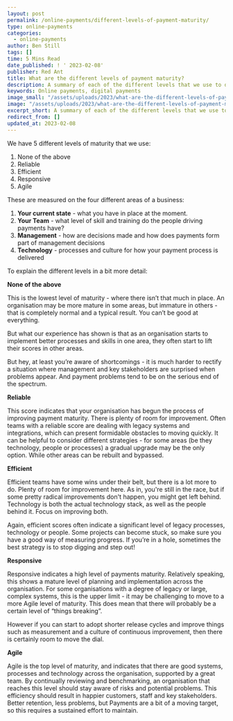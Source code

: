 ```yaml
---
layout: post
permalink: /online-payments/different-levels-of-payment-maturity/
type: online-payments
categories:
  - online-payments
author: Ben Still
tags: []
time: 5 Mins Read
date_published: ! ' 2023-02-08'
publisher: Red Ant
title: What are the different levels of payment maturity?
description: A summary of each of the different levels that we use to describe the relative maturity of a payments process. Starting from the very basic / starting off, through to the teams that are really cracking it.
keywords: Online payments, digital payments
image_small: "/assets/uploads/2023/what-are-the-different-levels-of-payment-maturity-min.png"
image: "/assets/uploads/2023/what-are-the-different-levels-of-payment-maturity-min.png"
excerpt_short: A summary of each of the different levels that we use to describe the relative maturity of a payments process. Starting from the very basic / starting off, through to the teams that are really cracking it.
redirect_from: []
updated_at: 2023-02-08
---
```


We have 5 different levels of maturity that we use:
1. None of the above
2. Reliable
3. Efficient
4. Responsive
5. Agile

These are measured on the four different areas of a business:
1. **Your current state** - what you have in place at the moment.
2. **Your Team** - what level of skill and training do the people driving payments have?
3. **Management** - how are decisions made and how does payments form part of management decisions
4. **Technology** - processes and culture for how your payment process is delivered


To explain the different levels in a bit more detail:

**None of the above**

This is the lowest level of maturity - where there isn’t that much in place. An organisation may be more mature in some areas, but immature in others - that is completely normal and a typical result. You can’t be good at everything.

But what our experience has shown is that as an organisation starts to implement better processes and skills in one area, they often start to lift their scores in other areas.

But hey, at least you’re aware of shortcomings - it is much harder to rectify a situation where management and key stakeholders are surprised when problems appear. And payment problems tend to be on the serious end of the spectrum.

**Reliable**

This score indicates that your organisation has begun the process of improving payment maturity. There is plenty of room for improvement. Often teams with a reliable score are dealing with legacy systems and integrations, which can present formidable obstacles to moving quickly. It can be helpful to consider different strategies - for some areas (be they technology, people or processes) a gradual upgrade may be the only option. While other areas can be rebuilt and bypassed.

**Efficient**

Efficient teams have some wins under their belt, but there is a lot more to do. Plenty of room for improvement here. As in, you're still in the race, but if some pretty radical improvements don't happen, you might get left behind. Technology is both the actual technology stack, as well as the people behind it. Focus on improving both.

Again, efficient scores often indicate a significant level of legacy processes, technology or people. Some projects can become stuck, so make sure you have a good way of measuring progress. If you’re in a hole, sometimes the best strategy is to stop digging and step out!

**Responsive**

Responsive indicates a high level of payments maturity. Relatively speaking, this shows a mature level of planning and implementation across the organisation. For some organisations with a degree of legacy or large, complex systems, this is the upper limit - it may be challenging to move to a more Agile level of maturity. This does mean that there will probably be a certain level of “things breaking”.

However if you can start to adopt shorter release cycles and improve things such as measurement and a culture of continuous improvement, then there is certainly room to move the dial.

**Agile**

Agile is the top level of maturity, and indicates that there are good systems, processes and technology across the organisation, supported by a great team. By continually reviewing and benchmarking, an organisation that reaches this level should stay aware of risks and potential problems. This efficiency should result in happier customers, staff and key stakeholders. Better retention, less problems, but Payments are a bit of a moving target, so this requires a sustained effort to maintain.
